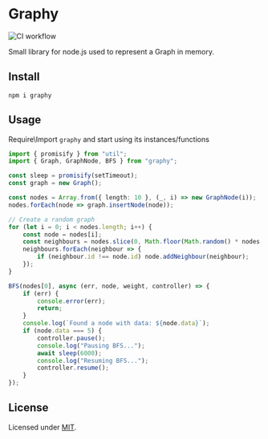 # Graphy

![CI workflow](https://github.com/DanieleFedeli/graphy/workflows/CI%20workflow/badge.svg)

Small library for node.js used to represent a Graph in memory.

## Install
```
npm i graphy
```

## Usage
Require\Import `graphy` and start using its instances/functions
```ts
import { promisify } from "util";
import { Graph, GraphNode, BFS } from "graphy";

const sleep = promisify(setTimeout);
const graph = new Graph();

const nodes = Array.from({ length: 10 }, (_, i) => new GraphNode(i));
nodes.forEach(node => graph.insertNode(node));

// Create a random graph
for (let i = 0; i < nodes.length; i++) {
	const node = nodes[i];
	const neighbours = nodes.slice(0, Math.floor(Math.random() * nodes.length));
	neighbours.forEach(neighbour => {
		if (neighbour.id !== node.id) node.addNeighbour(neighbour);
	});
}

BFS(nodes[0], async (err, node, weight, controller) => {
	if (err) {
		console.error(err);
		return;
	}
	console.log(`Found a node with data: ${node.data}`);
	if (node.data === 5) {
		controller.pause();
		console.log("Pausing BFS...");
		await sleep(6000);
		console.log("Resuming BFS...");
		controller.resume();
	}
});


```

## License

Licensed under [MIT](./LICENSE).<br/>